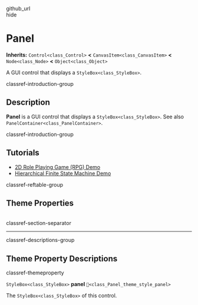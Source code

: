 github\_url  
hide

# Panel

**Inherits:** `Control<class_Control>` **&lt;**
`CanvasItem<class_CanvasItem>` **&lt;** `Node<class_Node>` **&lt;**
`Object<class_Object>`

A GUI control that displays a `StyleBox<class_StyleBox>`.

classref-introduction-group

## Description

**Panel** is a GUI control that displays a `StyleBox<class_StyleBox>`.
See also `PanelContainer<class_PanelContainer>`.

classref-introduction-group

## Tutorials

-   [2D Role Playing Game (RPG)
    Demo](https://godotengine.org/asset-library/asset/2729)
-   [Hierarchical Finite State Machine
    Demo](https://godotengine.org/asset-library/asset/2714)

classref-reftable-group

## Theme Properties

<table>
<tbody>
<tr>
</tr>
</tbody>
</table>

classref-section-separator

------------------------------------------------------------------------

classref-descriptions-group

## Theme Property Descriptions

classref-themeproperty

`StyleBox<class_StyleBox>` **panel** `🔗<class_Panel_theme_style_panel>`

The `StyleBox<class_StyleBox>` of this control.
